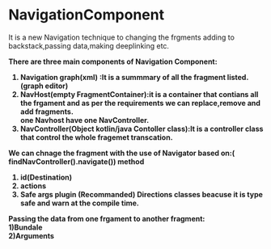 # NavigationComponent
It is a new Navigation technique to changing the frgments adding to backstack,passing data,making deeplinking etc.<br>

<b>There are three main components of Navigation Component:<b><br>
1) Navigation graph(xml) :It is a summmary of all the fragment listed.(graph editor)<br>
2) NavHost(empty FragmentContainer):it is a container that contians all the frgament and as per the requirements we can replace,remove and add fragments.<br>
one Navhost have one NavController.<br>
3) NavController(Object kotlin/java Contoller class):It is a controller class that control the whole fragemet transcation.<br>

We can chnage the fragment with the use of Navigator based on:( findNavController().navigate()) method
1) id(Destination)
2) actions
3) Safe args plugin (Recommanded) Directions classes beacuse it is type safe and warn at the compile time.

Passing the data from one frgament to another fragment:<br>
  1)Bundale<br>
  2)Arguments<br>
  
